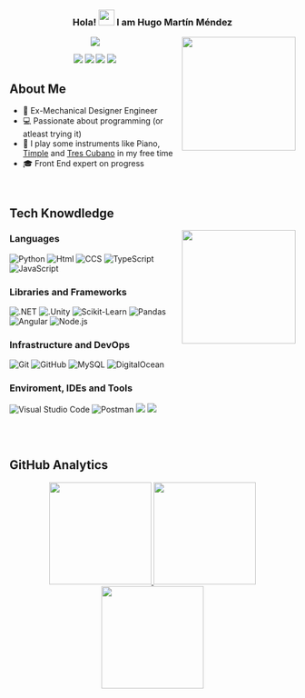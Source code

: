 <h3 align="center">
  Hola!
  <img src="https://media.giphy.com/media/hvRJCLFzcasrR4ia7z/giphy.gif" width="28">
  I am Hugo Martín Méndez
</h3>
<img align='right' src="https://media.giphy.com/media/nlOKVAhVazSMzLvtIj/giphy.gif" width="200">
<p align="center">
  <a><img src="https://readme-typing-svg.herokuapp.com/?lines=Future%20FrontEnd%20Developer%20and...;EX%20Mechanical%20Design%20Engineer;Always%20learning%20new%20things&font=Fira%20Code&center=true&width=440&height=45&color=f0C2D48&vCenter=true&size=22"></a>
</p>

<!-- nlOKVAhVazSMzLvtIj-->



<p align="center">
<a href="https://www.linkedin.com/in/hugomartin-menz/"><img src="https://img.shields.io/badge/-Linkedin-0077B5?style=for-the-badge&logo=Linkedin&logoColor=white"/></a>
<a href="https://www.xing.com/profile/Hugo_MartinMendez"><img src="https://img.shields.io/badge/-Xing-126567?style=for-the-badge&logo=xing&logoColor=green"/></a>
<a href="mailto:hugomartin.menz@gmail.com"><img src="https://img.shields.io/badge/Gmail-%23D14836.svg?&style=for-the-badge&logo=gmail&logoColor=white"></a>   
<img src="https://komarev.com/ghpvc/?username=hugomenz&label=Hugo's%20Profile%20Views&color=0E0383&style=for-the-badge"/> 
</p>
  


## About Me 

- 💼 Ex-Mechanical Designer Engineer
- 💻 Passionate about programming (or atleast trying it)
- 🎼 I play some instruments like Piano, <a href="https://en.wiktionary.org/wiki/timple" target="_blank">Timple</a>  and [Tres Cubano](https://en.wikipedia.org/wiki/Tres_(instrument)) in my free time
- 🎓 Front End expert on progress



</br>



## Tech Knowdledge



<img align='right' src="https://media.giphy.com/media/8u78PzvOhGEINjsEoM/giphy-downsized-large.gif" width="200">




### Languages
  ![Python](https://img.shields.io/badge/-Python-333333?style=flat&logo=python)
  ![Html](https://img.shields.io/badge/HTML5-E34F26?style=flat&logo=html5&logoColor=white)
  ![CCS](https://img.shields.io/badge/CSS3-1572B6?style=flat&logo=css3&logoColor=white)
  ![TypeScript](https://img.shields.io/badge/-TypeScript-333333?style=flat&logo=typescript)
  ![JavaScript](https://img.shields.io/badge/JavaScript-F7DF1E?style=for-the-badge&logo=javascript&logoColor=black)
    
### Libraries and Frameworks
 ![.NET](https://img.shields.io/badge/-.NET-333333?style=flat&logo=dotnet)
 ![.Unity](https://img.shields.io/badge/-Unity-333333?style=flat&logo=unity)
 ![Scikit-Learn](https://img.shields.io/badge/-sklearn-333333?style=flat&logo=scikitlearn)
 ![Pandas](https://img.shields.io/badge/-pandas-333333?style=flat&logo=pandas)
 ![Angular](https://img.shields.io/badge/Angular-E23237?style=flat&logo=angular&logoColor=white)
 ![Node.js](https://img.shields.io/badge/-Node.js-333333?style=flat&logo=node.js)
   
### Infrastructure and DevOps
  ![Git](https://img.shields.io/badge/-Git-333333?style=flat&logo=git)
  ![GitHub](https://img.shields.io/badge/-GitHub-333333?style=flat&logo=github)
  ![MySQL](https://img.shields.io/badge/-MySQL-333333?style=flat&logo=mysql)
  ![DigitalOcean](https://img.shields.io/badge/-DigitalOcean-333333?style=flat&logo=digitalocean)

### Enviroment, IDEs and Tools
  ![Visual Studio Code](https://img.shields.io/badge/-Visual%20Studio%20Code-333333?style=flat&logo=visual-studio-code&logoColor=007ACC)
  ![Postman](https://img.shields.io/badge/-Postman-333333?style=flat&logo=postman)
  ![](https://img.shields.io/badge/Windows-0078D6?style=flate&logo=windows&logoColor=white)
  ![](https://img.shields.io/badge/Linux-FCC624?style=flate&logo=linux&logoColor=black)
  

</br>

 
</br>

## GitHub Analytics 

<p align="center">
<a href="https://github.com/hugomenz">
  <img height="180em" src="https://github-readme-stats.vercel.app/api?username=hugomenz&count_private=true&show_icons=true&theme=merko" />
  <img height="180em" src="https://github-readme-stats-eight-theta.vercel.app/api/top-langs/?username=hugomenz&theme=merko&layout=compact&langs_count=10&exclude_repo=gamebase&hide=objective-c,java,ruby,swift,kotlin,shell" />
  <img align="center" height="180em" src="https://github-readme-streak-stats.herokuapp.com/?user=hugomenz&theme=merko"/>
</a>
</p>
